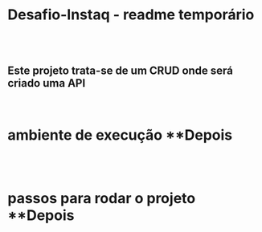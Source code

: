 # Desafio-Instaq - readme temporário
<br><br>
## Este projeto  trata-se de um CRUD onde será criado uma API
<br>

 # ambiente de execução **Depois

<br>
<br>

# passos para rodar o projeto **Depois
 

